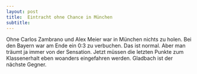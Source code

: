 ```yaml
---
layout: post
title:  Eintracht ohne Chance in München
subtitle:  
---
```


Ohne Carlos Zambrano und Alex Meier war in München nichts zu holen. Bei den Bayern war am Ende ein 0:3 zu verbuchen. Das ist normal. Aber man träumt ja immer von der Sensation. Jetzt müssen die letzten Punkte zum Klassenerhalt eben woanders eingefahren werden. Gladbach ist der nächste Gegner.


